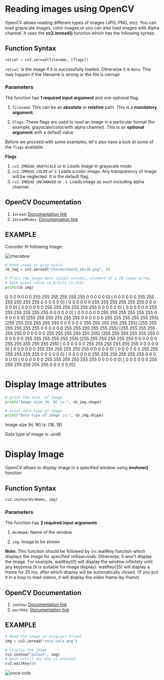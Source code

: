 # Reading images using OpenCV
OpenCV allows reading different types of images (JPG, PNG, etc). You can load grayscale images, color images or you can also load images with Alpha channel. It uses the **cv2.imread()** function which has the following syntax:
## Function Syntax
```py
retval = cv2.imread(filename, [flags])
```
`retval`: Is the image if it is successfully loaded. Otherwise it is `None`. This may happen if the filename is wrong or the file is corrupt.

### Parameters
The function has **1 required input argument** and one optional flag:

1. `filename`: This can be an **absolute** or **relative** path. This is a **mandatory argument**.

2. `Flags`: These flags are used to read an image in a particular format (for example, grayscale/color/with alpha channel). This is an **optional argument** with a default value

Before we proceed with some examples, let's also have a look at some of the `flags` available.

**Flags**

1. `cv2.IMREAD_GRAYSCALE` or `0`: Loads image in grayscale mode
2. `cv2.IMREAD_COLOR` or `1`: Loads a color image. Any transparency of image will be neglected. It is the default flag.
3. `cv2.IMREAD_UNCHANGED` or `-1`: Loads image as such including alpha channel.

## OpenCV Documentation
1. `Imread`: [Documentation link](https://docs.opencv.org/4.5.1/d4/da8/group__imgcodecs.html#ga288b8b3da0892bd651fce07b3bbd3a56)
2. `ImreadModes`: [Documentation link](https://docs.opencv.org/4.5.1/d8/d6a/group__imgcodecs__flags.html#ga61d9b0126a3e57d9277ac48327799c80)

## EXAMPLE
Consider th following image:

![checkbox](https://github.com/HasnainRaza026/opencv/assets/138324430/156ef1d3-dc35-466b-908c-c919e5bc3854)

```py
# Read image as gray scale.
cb_img = cv2.imread("checkerboard_18x18.png", 0)

# Print the image data (pixel values), element of a 2D numpy array.
# Each pixel value is 8-bits [0,255]
print(cb_img)
```

[[  0   0   0   0   0   0 255 255 255 255 255 255   0   0   0   0   0   0]
 [  0   0   0   0   0   0 255 255 255 255 255 255   0   0   0   0   0   0]
 [  0   0   0   0   0   0 255 255 255 255 255 255   0   0   0   0   0   0]
 [  0   0   0   0   0   0 255 255 255 255 255 255   0   0   0   0   0   0]
 [  0   0   0   0   0   0 255 255 255 255 255 255   0   0   0   0   0   0]
 [  0   0   0   0   0   0 255 255 255 255 255 255   0   0   0   0   0   0]
 [255 255 255 255 255 255   0   0   0   0   0   0 255 255 255 255 255 255]
 [255 255 255 255 255 255   0   0   0   0   0   0 255 255 255 255 255 255]
 [255 255 255 255 255 255   0   0   0   0   0   0 255 255 255 255 255 255]
 [255 255 255 255 255 255   0   0   0   0   0   0 255 255 255 255 255 255]
 [255 255 255 255 255 255   0   0   0   0   0   0 255 255 255 255 255 255]
 [255 255 255 255 255 255   0   0   0   0   0   0 255 255 255 255 255 255]
 [  0   0   0   0   0   0 255 255 255 255 255 255   0   0   0   0   0   0]
 [  0   0   0   0   0   0 255 255 255 255 255 255   0   0   0   0   0   0]
 [  0   0   0   0   0   0 255 255 255 255 255 255   0   0   0   0   0   0]
 [  0   0   0   0   0   0 255 255 255 255 255 255   0   0   0   0   0   0]
 [  0   0   0   0   0   0 255 255 255 255 255 255   0   0   0   0   0   0]
 [  0   0   0   0   0   0 255 255 255 255 255 255   0   0   0   0   0   0]]


# Display Image attributes

```py
# print the size  of image
print("Image size (H, W) is:", cb_img.shape)

# print data-type of image
print("Data type of image is:", cb_img.dtype)
```
Image size (H, W) is: (18, 18)

Data type of image is: uint8


# Display Image
OpenCV allows to display image in a specified window using **imshow()** function

## Function Syntax
```py
cv2.imshow(WinName, img)
```

### Parameters
The function has **2 required input arguments**

1. `WinName`: Name of the window

2. `img`: Image to be shown

**Note:**
This function should be followed by cv::waitKey function which displays the image for specified milliseconds. Otherwise, it won't display the image. For example, waitKey(0) will display the window infinitely until any keypress (it is suitable for image display). waitKey(25) will display a frame for 25 ms, after which display will be automatically closed. (If you put it in a loop to read videos, it will display the video frame-by-frame)

## OpenCV Documentation
1. `imshow`: [Documentation link](https://docs.opencv.org/4.5.1/d7/dfc/group__highgui.html#ga453d42fe4cb60e5723281a89973ee563)
2. `waitKey`: [Documentation link](https://docs.opencv.org/4.5.1/d7/dfc/group__highgui.html#ga5628525ad33f52eab17feebcfba38bd7)


## EXAMPLE
```py
# Read the image in original format
img = cv2.imread("coca-cola.png")

# Display the image
cv2.imshow("output", img)
# Wait untill any key is pressed
cv2.waitKey(0)
```
![coca-cola](https://github.com/HasnainRaza026/opencv/assets/138324430/345354c0-79a4-4985-8528-3b3204ec9cf0)

